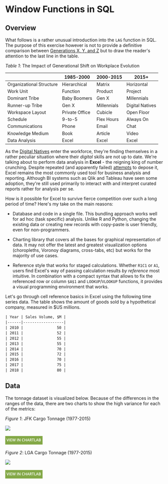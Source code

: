 # Window Functions in SQL

## Overview

What follows is a rather unusual introduction into the `LAG` function in SQL. The purpose of this exercise however is not to provide a definitive comparison between [Generations X, Y, and Z](https://hbr.org/2017/08/a-survey-of-19-countries-shows-how-generations-x-y-and-z-are-and-arent-different) but to draw the reader's attention to the last line in the table.

*Table 1*: The Impact of Generational Shift on Workplace Evolution

| | 1985-2000 | 2000-2015 | 2015+ |
|---|---|---|---|
| Organizational Structure | Hierarchical | Matrix | Horizontal |
| Work Unit | Function | Product | Project |
| Dominant Tribe | Baby Boomers | Gen X | Millennials |
| Runner-up Tribe | Gen X | Millennials | Digital Natives |
| Workspace Layout | Private Office | Cubicle | Open Floor |
| Schedule | 9-to-5 | Flex Hours | Always On |
| Communications | Phone | Email | Chat |
| Knowledge Medium | Book | Article | Video |
| Data Analysis | Excel | Excel | Excel |

As the [Digital Natives](https://cyber.harvard.edu/research/youthandmedia/digitalnatives) enter the workforce, they're finding themselves in a rather peculiar situation where their _digital_ skills are not up to date. We're talking about to perform data analysis in **Excel** - the reigning king of number crunching. Despite repeated (and apparently failed) [attempts](https://www.wsj.com/articles/stop-using-excel-finance-chiefs-tell-staffs-1511346601) to depose it, Excel remains the most commonly used tool for business analysis and reporting. Although BI systems such as Qlik and Tableau have seen some adoption, they're still used primarily to interact with and interpret curated reports rather for analysis per se.

How is it possible for Excel to survive fierce competition over such a long period of time? Here's my take on the main reasons:

* Database and code in a single file. This bundling approach works well for ad hoc (task specific) analysis. Unlike R and Python, changing the existing data or creating new records with copy-paste is user friendly, even for non-programmers.

* Charting library that covers all the bases for graphical representation of data. It may not offer the latest and greatest visualization options (choropleths, Voronoy diagrams, cross-tabs, etc) but works for the majority of use cases.

* Reference style that works for staged calculations. Whether `R1C1` or `A1`, users find Excel's way of passing calculation results _by reference_ most intuitive.  In combination with a compact syntax that allows to fix the referenced row or column `$A$1` and `LOOKUP`/`VLOOKUP` functions, it provides a visual programming environment that works.

Let's go through cell reference basics in Excel using the following time series data. The table shows the amount of goods sold by a hypothetical company, measured in $US millions.

```txt
| Year | Sales Volume, $M |
|------|------------------|
| 2010 |               50 |
| 2011 |               52 |
| 2012 |               55 |
| 2013 |               55 |
| 2014 |               70 |
| 2015 |               72 |
| 2016 |               70 |
| 2017 |               75 |
| 2018 |               80 |
```

## Data

The tonnage dataset is visualized below. Because of the differences in the ranges of the data, there are two charts to show the high variance for each of the metrics:

*Figure 1*: JFK Cargo Tonnage (1977-2015)

![](./images/ra-001.png)

[![View in ChartLab](../../research/images/new-button.png)](https://apps.axibase.com/chartlab/479e4525/#fullscreen)

*Figure 2*: LGA Cargo Tonnage (1977-2015)

![](./images/ra-002.png)

[![View in ChartLab](../../research/images/new-button.png)](https://apps.axibase.com/chartlab/f36262ee/#fullscreen)
